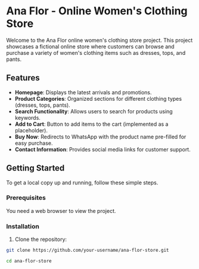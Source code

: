 # Ana Flor - Online Women's Clothing Store

Welcome to the Ana Flor online women's clothing store project. This project showcases a fictional online store where customers can browse and purchase a variety of women's clothing items such as dresses, tops, and pants.

## Features

- **Homepage**: Displays the latest arrivals and promotions.
- **Product Categories**: Organized sections for different clothing types (dresses, tops, pants).
- **Search Functionality**: Allows users to search for products using keywords.
- **Add to Cart**: Button to add items to the cart (implemented as a placeholder).
- **Buy Now**: Redirects to WhatsApp with the product name pre-filled for easy purchase.
- **Contact Information**: Provides social media links for customer support.

## Getting Started

To get a local copy up and running, follow these simple steps.

### Prerequisites

You need a web browser to view the project.

### Installation

1. Clone the repository:

```bash
git clone https://github.com/your-username/ana-flor-store.git

cd ana-flor-store
